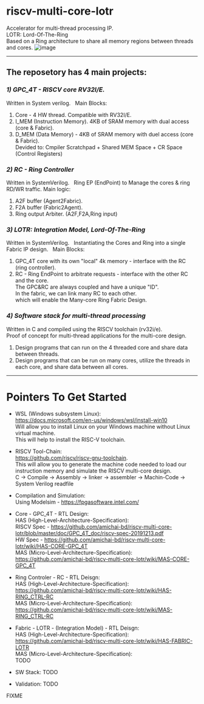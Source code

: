 # riscv-multi-core-lotr
Accelerator for multi-thread processing IP.     
LOTR:  Lord-Of-The-Ring  
Based on a Ring architecture to share all memory regions between threads and cores.
![image](https://user-images.githubusercontent.com/81047407/131712090-cea2d08f-b634-48cb-a30c-0e09032e1469.png)

*** 
## The reposetory has 4 main projects:
### *1) GPC_4T - RISCV core RV32I/E.*  
Written  in System verilog.  
Main Blocks:
1. Core - 4 HW thread. Compatible with RV32I/E.
2. I_MEM (Instruction Memory). 4KB of SRAM memory with dual access (core & Fabric).
3. D_MEM (Data Memory) - 4KB of SRAM memory with duel access (core & Fabric).    
Devided to: Cmpiler Scratchpad + Shared MEM Space + CR Space (Control Registers)

### *2) RC - Ring Controller*  
Written  in SystemVerilog.  
Ring EP (EndPoint) to Manage the cores & ring RD/WR traffic.
Main logic:
1. A2F buffer (Agent2Fabric).
2. F2A buffer (Fabric2Agent).
3. Ring output Arbiter. (A2F,F2A,Ring input)

### *3) LOTR: Integration Model, Lord-Of-The-Ring*  
Written  in SystemVerilog.  
Instantiating the Cores and Ring into a single Fabric IP design.  
Main Blocks:  
1. GPC_4T core with its own "local" 4k memory - interface with the RC (ring controller).  
2. RC - Ring EndPoint to arbitrate requests - interface with the other RC and the core.  
The GPC&RC are always coupled and have a unique "ID".  
In the fabric, we can link many RC to each other.  
which will enable the Many-core Ring Fabric Design.  
  
### *4) Software stack for multi-thread processing*  
Written in C and compiled using the RISCV toolchain (rv32i/e).  
Proof of concept for multi-thread applications for the multi-core design.  
1. Design programs that can run on the 4 threaded core and share data between threads.  
2. Design programs that can be run on many cores, utilize the threads in each core, and share data between all cores.


***


# Pointers To Get Started
- WSL (Windows subsystem Linux):  
https://docs.microsoft.com/en-us/windows/wsl/install-win10  
Will allow you to install Linux on your Windows machine without Linux virtual machine.  
This will help to install the RISC-V toolchain.  
- RISCV Tool-Chain:  
https://github.com/riscv/riscv-gnu-toolchain.  
This will allow you to generate the machine code needed to load our instruction memory and simulate the RISCV multi-core design.  
C -> Compile -> Assembly -> linker -> assembler -> Machin-Code -> System Verilog readfile  

- Compilation and Simulation:  
Using Modelsim - https://fpgasoftware.intel.com/


- Core - GPC_4T - RTL Design:   
HAS (High-Level-Architecture-Specification):     
RISCV Spec - https://github.com/amichai-bd/riscv-multi-core-lotr/blob/master/doc/GPC_4T_doc/riscv-spec-20191213.pdf   
HW Spec - https://github.com/amichai-bd/riscv-multi-core-lotr/wiki/HAS-CORE-GPC_4T  
MAS (Micro-Level-Architecture-Specification):  
https://github.com/amichai-bd/riscv-multi-core-lotr/wiki/MAS-CORE-GPC_4T  

- Ring Controler - RC - RTL Deisgn:     
HAS (High-Level-Architecture-Specification):      
https://github.com/amichai-bd/riscv-multi-core-lotr/wiki/HAS-RING_CTRL-RC  
MAS (Micro-Level-Architecture-Specification):  
https://github.com/amichai-bd/riscv-multi-core-lotr/wiki/MAS-RING_CTRL-RC  

- Fabric - LOTR - (Integration Model) - RTL Deisgn:     
HAS (High-Level-Architecture-Specification):  
https://github.com/amichai-bd/riscv-multi-core-lotr/wiki/HAS-FABRIC-LOTR  
MAS (Micro-Level-Architecture-Specification):  
TODO

- SW Stack: TODO  

- Validation: TODO



FIXME

# 
